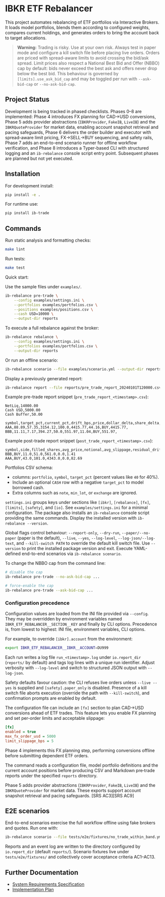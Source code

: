 # IBKR ETF Rebalancer

This project automates rebalancing of ETF portfolios via Interactive Brokers. It loads model portfolios, blends them according to configured weights, compares current holdings, and generates orders to bring the account back to target allocations.

> **Warning:** Trading is risky. Use at your own risk. Always test in paper mode and configure a kill switch file before placing live orders.
> Orders are priced with spread-aware limits to avoid crossing the bid/ask spread. Limit prices also respect a National Best Bid and Offer (NBBO) cap by default: bids never exceed the best ask and offers never drop below the best bid. This behaviour is governed by `[limits].use_ask_bid_cap` and may be toggled per run with `--ask-bid-cap` or `--no-ask-bid-cap`.

## Project Status

Development is being tracked in phased checklists. Phases 0–8 are implemented: Phase 4 introduces FX planning for CAD→USD conversions, Phase 5 adds provider abstractions (`IBKRProvider`, `FakeIB`, `LiveIB`) and the `IBKRQuoteProvider` for market data, enabling account snapshot retrieval and pacing safeguards, Phase 6 delivers the order builder and executor with spread-aware limit pricing, FX→SELL→BUY sequencing, and safety rails, Phase 7 adds an end-to-end scenario runner for offline workflow verification, and Phase 8 introduces a Typer-based CLI with structured logging and an `ib-rebalance` console script entry point. Subsequent phases are planned but not yet executed.

## Installation

For development install:

```bash
pip install -e .
```

For runtime use:

```bash
pip install ib-trade
```

## Commands

Run static analysis and formatting checks:

```bash
make lint
```

Run tests:

```bash
make test
```

Quick start:

Use the sample files under `examples/`.

```bash
ib-rebalance pre-trade \
    --config examples/settings.ini \
    --portfolios examples/portfolios.csv \
    --positions examples/positions.csv \
    --cash USD=10000 \
    --output-dir reports
```

To execute a full rebalance against the broker:

```bash
ib-rebalance rebalance \
    --config examples/settings.ini \
    --portfolios examples/portfolios.csv \
    --output-dir reports
```

Or run an offline scenario:

```bash
ib-rebalance scenario --file examples/scenario.yml --output-dir reports
```

Display a previously generated report:

```bash
ib-rebalance report --file reports/pre_trade_report_20240101T120000.csv
```

Example pre-trade report snippet (`pre_trade_report_<timestamp>.csv`):

```csv
NetLiq,14000.00
Cash USD,5000.00
Cash Buffer,50.00

symbol,target_pct,current_pct,drift_bps,price,dollar_delta,share_delta,side,est_notional,reason
AAA,88.89,57.35,3154.12,100.0,4415.77,44.16,BUY,4415.77,
BBB,11.11,7.17,394.27,50.0,551.97,11.04,BUY,551.97,
```

Example post-trade report snippet (`post_trade_report_<timestamp>.csv`):

```csv
symbol,side,filled_shares,avg_price,notional,avg_slippage,residual_drift_bps
BBB,BUY,11.0,51.0,561.0,0.0,1.41
AAA,BUY,43.0,101.0,4343.0,0.0,82.69
```

Portfolios CSV schema:

- columns: `portfolio`, `symbol`, `target_pct` (percent values like `40` for 40%).
- Include an optional `CASH` row with a negative `target_pct` to model borrowed cash.
- Extra columns such as `note`, `min_lot`, or `exchange` are ignored.

`settings.ini` groups keys under sections like `[ibkr]`, `[rebalance]`, `[fx]`, `[limits]`, `[safety]`, and `[io]`. See `examples/settings.ini` for a minimal configuration.
The package also installs an `ib-rebalance` console script providing the same
commands. Display the installed version with `ib-rebalance --version`.

Global flags control behaviour: `--report-only`, `--dry-run`,
`--paper/--no-paper` (paper is the default), `--live`, `--yes`,
`--log-level`, `--log-json/--log-text`, and `--kill-switch PATH` to override the
default kill switch file. Use `--version` to print the installed package version
and exit. Execute YAML-defined end-to-end scenarios via `ib-rebalance scenario`.

To change the NBBO cap from the command line:

```bash
# disable the cap
ib-rebalance pre-trade --no-ask-bid-cap ...

# force-enable the cap
ib-rebalance pre-trade --ask-bid-cap ...
```

### Configuration precedence

Configuration values are loaded from the INI file provided via `--config`. They
may be overridden by environment variables named
`IBKR_ETF_REBALANCER__SECTION__KEY` and finally by CLI options. Precedence is,
from lowest to highest: INI file, environment variables, CLI options.

For example, to override `[ibkr].account` from the environment:

```bash
export IBKR_ETF_REBALANCER__IBKR__ACCOUNT=DU999
```

Each run writes a log file `run_<timestamp>.log` under `io.report_dir`
(`reports/` by default) and tags log lines with a unique run identifier.
Adjust verbosity with `--log-level` and switch to structured JSON output with
`--log-json`.

Safety defaults favour caution: the CLI refuses live orders unless
`--live --yes` is supplied and `[safety].paper_only` is disabled. Presence of a
kill switch file aborts execution (override the path with `--kill-switch`),
and confirmation prompts are enabled by default.

The configuration file can include an `[fx]` section to plan CAD→USD conversions ahead of ETF trades. This feature lets you enable FX planning and set per-order limits and acceptable slippage:

```ini
[fx]
enabled = true
max_fx_order_usd = 5000
limit_slippage_bps = 5
```

Phase 4 implements this FX planning step, performing conversions offline before submitting dependent ETF orders.

The command reads a configuration file, model portfolio definitions and the
current account positions before producing CSV and Markdown pre‑trade reports
under the specified ``reports`` directory.

Phase 5 adds provider abstractions (`IBKRProvider`, `FakeIB`, `LiveIB`) and the
`IBKRQuoteProvider` for market data. These exports support account snapshot
retrieval and pacing safeguards. [SRS AC3][SRS AC9]

## E2E scenarios

End-to-end scenarios exercise the full workflow offline using fake brokers and
quotes. Run one with:

```bash
ib-rebalance scenario --file tests/e2e/fixtures/no_trade_within_band.yml
```

Reports and an event log are written to the directory configured by
`io.report_dir` (default `reports/`). Scenario fixtures live under
`tests/e2e/fixtures/` and collectively cover acceptance criteria AC1–AC13.

## Further Documentation

- [System Requirements Specification](srs.md)
- [Implementation Plan](plan.md)

